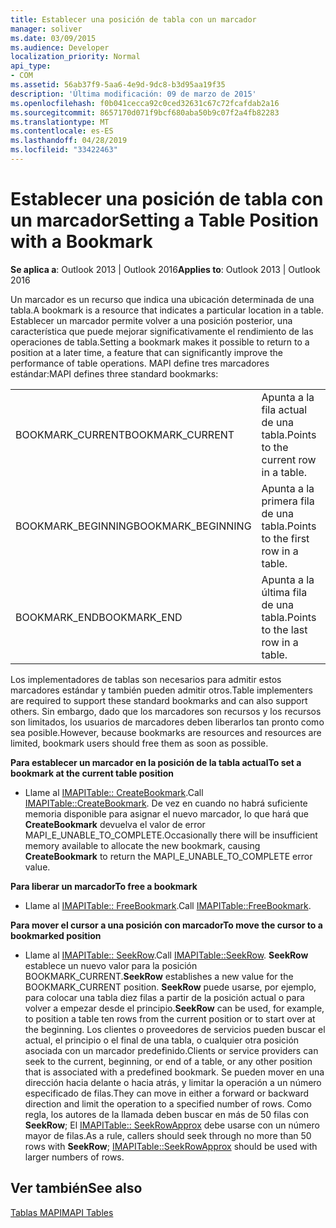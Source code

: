 ```yaml
---
title: Establecer una posición de tabla con un marcador
manager: soliver
ms.date: 03/09/2015
ms.audience: Developer
localization_priority: Normal
api_type:
- COM
ms.assetid: 56ab37f9-5aa6-4e9d-9dc8-b3d95aa19f35
description: 'Última modificación: 09 de marzo de 2015'
ms.openlocfilehash: f0b041cecca92c0ced32631c67c72fcafdab2a16
ms.sourcegitcommit: 8657170d071f9bcf680aba50b9c07f2a4fb82283
ms.translationtype: MT
ms.contentlocale: es-ES
ms.lasthandoff: 04/28/2019
ms.locfileid: "33422463"
---
```

# <a name="setting-a-table-position-with-a-bookmark"></a><span data-ttu-id="0e2ab-103">Establecer una posición de tabla con un marcador</span><span class="sxs-lookup"><span data-stu-id="0e2ab-103">Setting a Table Position with a Bookmark</span></span>

  
  
<span data-ttu-id="0e2ab-104">**Se aplica a**: Outlook 2013 | Outlook 2016</span><span class="sxs-lookup"><span data-stu-id="0e2ab-104">**Applies to**: Outlook 2013 | Outlook 2016</span></span> 
  
<span data-ttu-id="0e2ab-105">Un marcador es un recurso que indica una ubicación determinada de una tabla.</span><span class="sxs-lookup"><span data-stu-id="0e2ab-105">A bookmark is a resource that indicates a particular location in a table.</span></span> <span data-ttu-id="0e2ab-106">Establecer un marcador permite volver a una posición posterior, una característica que puede mejorar significativamente el rendimiento de las operaciones de tabla.</span><span class="sxs-lookup"><span data-stu-id="0e2ab-106">Setting a bookmark makes it possible to return to a position at a later time, a feature that can significantly improve the performance of table operations.</span></span> <span data-ttu-id="0e2ab-107">MAPI define tres marcadores estándar:</span><span class="sxs-lookup"><span data-stu-id="0e2ab-107">MAPI defines three standard bookmarks:</span></span> 
  
|||
|:-----|:-----|
|<span data-ttu-id="0e2ab-108">BOOKMARK_CURRENT</span><span class="sxs-lookup"><span data-stu-id="0e2ab-108">BOOKMARK_CURRENT</span></span>  <br/> |<span data-ttu-id="0e2ab-109">Apunta a la fila actual de una tabla.</span><span class="sxs-lookup"><span data-stu-id="0e2ab-109">Points to the current row in a table.</span></span>  <br/> |
|<span data-ttu-id="0e2ab-110">BOOKMARK_BEGINNING</span><span class="sxs-lookup"><span data-stu-id="0e2ab-110">BOOKMARK_BEGINNING</span></span>  <br/> |<span data-ttu-id="0e2ab-111">Apunta a la primera fila de una tabla.</span><span class="sxs-lookup"><span data-stu-id="0e2ab-111">Points to the first row in a table.</span></span>  <br/> |
|<span data-ttu-id="0e2ab-112">BOOKMARK_END</span><span class="sxs-lookup"><span data-stu-id="0e2ab-112">BOOKMARK_END</span></span>  <br/> |<span data-ttu-id="0e2ab-113">Apunta a la última fila de una tabla.</span><span class="sxs-lookup"><span data-stu-id="0e2ab-113">Points to the last row in a table.</span></span>  <br/> |
   
<span data-ttu-id="0e2ab-114">Los implementadores de tablas son necesarios para admitir estos marcadores estándar y también pueden admitir otros.</span><span class="sxs-lookup"><span data-stu-id="0e2ab-114">Table implementers are required to support these standard bookmarks and can also support others.</span></span> <span data-ttu-id="0e2ab-115">Sin embargo, dado que los marcadores son recursos y los recursos son limitados, los usuarios de marcadores deben liberarlos tan pronto como sea posible.</span><span class="sxs-lookup"><span data-stu-id="0e2ab-115">However, because bookmarks are resources and resources are limited, bookmark users should free them as soon as possible.</span></span> 
  
 <span data-ttu-id="0e2ab-116">**Para establecer un marcador en la posición de la tabla actual**</span><span class="sxs-lookup"><span data-stu-id="0e2ab-116">**To set a bookmark at the current table position**</span></span>
  
- <span data-ttu-id="0e2ab-117">Llame al [IMAPITable:: CreateBookmark](imapitable-createbookmark.md).</span><span class="sxs-lookup"><span data-stu-id="0e2ab-117">Call [IMAPITable::CreateBookmark](imapitable-createbookmark.md).</span></span> <span data-ttu-id="0e2ab-118">De vez en cuando no habrá suficiente memoria disponible para asignar el nuevo marcador, lo que hará que **CreateBookmark** devuelva el valor de error MAPI_E_UNABLE_TO_COMPLETE.</span><span class="sxs-lookup"><span data-stu-id="0e2ab-118">Occasionally there will be insufficient memory available to allocate the new bookmark, causing **CreateBookmark** to return the MAPI_E_UNABLE_TO_COMPLETE error value.</span></span> 
    
 <span data-ttu-id="0e2ab-119">**Para liberar un marcador**</span><span class="sxs-lookup"><span data-stu-id="0e2ab-119">**To free a bookmark**</span></span>
  
- <span data-ttu-id="0e2ab-120">Llame al [IMAPITable:: FreeBookmark](imapitable-freebookmark.md).</span><span class="sxs-lookup"><span data-stu-id="0e2ab-120">Call [IMAPITable::FreeBookmark](imapitable-freebookmark.md).</span></span>
    
 <span data-ttu-id="0e2ab-121">**Para mover el cursor a una posición con marcador**</span><span class="sxs-lookup"><span data-stu-id="0e2ab-121">**To move the cursor to a bookmarked position**</span></span>
  
- <span data-ttu-id="0e2ab-122">Llame al [IMAPITable:: SeekRow](imapitable-seekrow.md).</span><span class="sxs-lookup"><span data-stu-id="0e2ab-122">Call [IMAPITable::SeekRow](imapitable-seekrow.md).</span></span> <span data-ttu-id="0e2ab-123">**SeekRow** establece un nuevo valor para la posición BOOKMARK_CURRENT.</span><span class="sxs-lookup"><span data-stu-id="0e2ab-123">**SeekRow** establishes a new value for the BOOKMARK_CURRENT position.</span></span> <span data-ttu-id="0e2ab-124">**SeekRow** puede usarse, por ejemplo, para colocar una tabla diez filas a partir de la posición actual o para volver a empezar desde el principio.</span><span class="sxs-lookup"><span data-stu-id="0e2ab-124">**SeekRow** can be used, for example, to position a table ten rows from the current position or to start over at the beginning.</span></span> <span data-ttu-id="0e2ab-125">Los clientes o proveedores de servicios pueden buscar el actual, el principio o el final de una tabla, o cualquier otra posición asociada con un marcador predefinido.</span><span class="sxs-lookup"><span data-stu-id="0e2ab-125">Clients or service providers can seek to the current, beginning, or end of a table, or any other position that is associated with a predefined bookmark.</span></span> <span data-ttu-id="0e2ab-126">Se pueden mover en una dirección hacia delante o hacia atrás, y limitar la operación a un número especificado de filas.</span><span class="sxs-lookup"><span data-stu-id="0e2ab-126">They can move in either a forward or backward direction and limit the operation to a specified number of rows.</span></span> <span data-ttu-id="0e2ab-127">Como regla, los autores de la llamada deben buscar en más de 50 filas con **SeekRow**; El [IMAPITable:: SeekRowApprox](imapitable-seekrowapprox.md) debe usarse con un número mayor de filas.</span><span class="sxs-lookup"><span data-stu-id="0e2ab-127">As a rule, callers should seek through no more than 50 rows with **SeekRow**; [IMAPITable::SeekRowApprox](imapitable-seekrowapprox.md) should be used with larger numbers of rows.</span></span> 
    
## <a name="see-also"></a><span data-ttu-id="0e2ab-128">Ver también</span><span class="sxs-lookup"><span data-stu-id="0e2ab-128">See also</span></span>



[<span data-ttu-id="0e2ab-129">Tablas MAPI</span><span class="sxs-lookup"><span data-stu-id="0e2ab-129">MAPI Tables</span></span>](mapi-tables.md)

